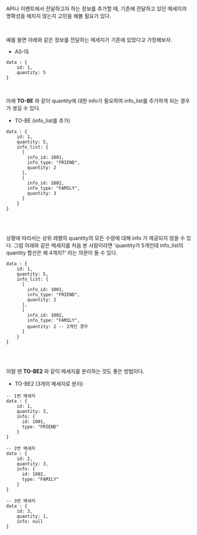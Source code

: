 API나 이벤트에서 전달하고자 하는 정보를 추가할 때, 기존에 전달하고 있던 메세지의 명확성을 헤치지 않는지 고민을 해볼 필요가 있다.

<br> 

예를 들면 아래와 같은 정보를 전달하는 메세지가 기존에 있었다고 가정해보자.

- AS-IS
```
data : {
    id: 1,
    quantity: 5
}
```

<br>

아래 **TO-BE** 와 같이 quantity에 대한 info가 필요하여 info_list를 추가하게 되는 경우가 생길 수 있다.

- TO-BE (info_list를 추가)
```
data : {
    id: 1,
    quantity: 5,
    info_list: {
      [
        info_id: 1001,
        info_type: "FRIEND",
        quantity: 2
      ],
      [
        info_id: 1002,
        info_type: "FAMILY",
        quantity: 3
      ]
    }
}
```

<br>
<br>

상황에 따라서는 상위 레벨의 quantity의 모든 수량에 대해 info 가 제공되지 않을 수 있다. 그럼 아래와 같은 메세지를 처음 본 사람이라면 'quantity가 5개인데 info_list의 quantity 합산은 왜 4개지?' 라는 의문이 들 수 있다.

```
data : {
    id: 1,
    quantity: 5,
    info_list: {
      [
        info_id: 1001,
        info_type: "FRIEND",
        quantity: 2
      ],
      [
        info_id: 1002,
        info_type: "FAMILY",
        quantity: 2 -- 2개인 경우
      ]
    }
}
```


<br>
<br>

이럴 땐 **TO-BE2** 와 같이 메세지를 분리하는 것도 좋은 방법이다.

- TO-BE2 (3개의 메세지로 분리)
```
-- 1번 메세지
data : {
    id: 1,
    quantity: 3,
    info: {
      id: 1001,
      type: "FRIEND"
    }
}

-- 2번 메세지
data : {
    id: 2,
    quantity: 3,
    info: {
      id: 1002,
      type: "FAMILY"
    }
}

-- 3번 메세지
data : {
    id: 3,
    quantity: 1,
    info: null
}
```
